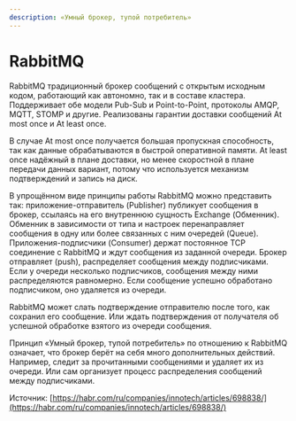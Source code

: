 ```yaml
---
description: «Умный брокер, тупой потребитель»
---
```


# RabbitMQ

RabbitMQ традиционный брокер сообщений с открытым исходным кодом, работающий как автономно, так и в составе кластера. Поддерживает обе модели Pub-Sub и Point-to-Point, протоколы AMQP, MQTT, STOMP и другие. Реализованы гарантии доставки сообщений At most once и At least once.

В случае At most once получается большая пропускная способность, так как данные обрабатываются в быстрой оперативной памяти. At least once надёжный в плане доставки, но менее скоростной в плане передачи данных вариант, потому что используется механизм подтверждений и запись на диск.

В упрощённом виде принципы работы RabbitMQ можно представить так: приложение-отправитель (Publisher) публикует сообщения в брокер, ссылаясь на его внутреннюю сущность Exchange (Обменник). Обменник в зависимости от типа и настроек перенаправляет сообщения в одну или более связанных с ним очередей (Queue). Приложения-подписчики (Consumer) держат постоянное TCP соединение с RabbitMQ и ждут сообщения из заданной очереди. Брокер отправляет (push), распределяет сообщения между подписчиками. Если у очереди несколько подписчиков, сообщения между ними распределяются равномерно. Если сообщение успешно обработано подписчиком, оно удаляется из очереди.

RabbitMQ может слать подтверждение отправителю после того, как сохранил его сообщение. Или ждать подтверждения от получателя об успешной обработке взятого из очереди сообщения.

Принцип «Умный брокер, тупой потребитель» по отношению к RabbitMQ означает, что брокер берёт на себя много дополнительных действий. Например, следит за прочитанными сообщениями и удаляет их из очереди. Или сам организует процесс распределения сообщений между подписчиками.







Источник: [https://habr.com/ru/companies/innotech/articles/698838/](https://habr.com/ru/companies/innotech/articles/698838/)
